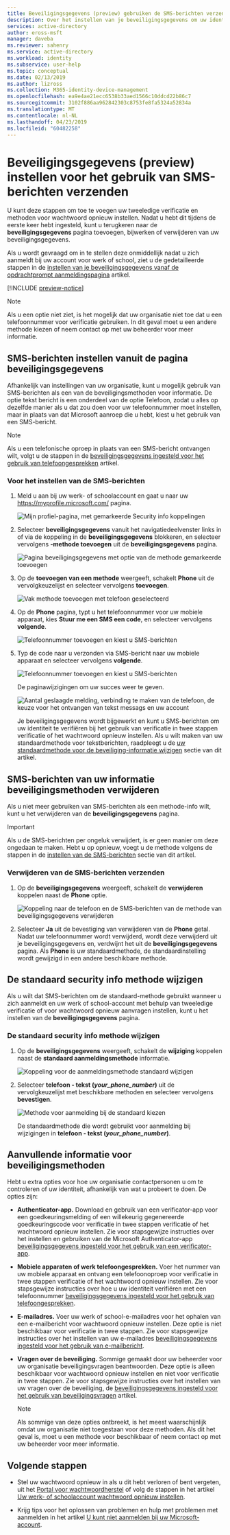 ```yaml
---
title: Beveiligingsgegevens (preview) gebruiken de SMS-berichten verzenden - Azure Active Directory instellen | Microsoft Docs
description: Over het instellen van je beveiligingsgegevens om uw identiteit met behulp van SMS-berichten verzenden en uw mobiele apparaat te verifiëren.
services: active-directory
author: eross-msft
manager: daveba
ms.reviewer: sahenry
ms.service: active-directory
ms.workload: identity
ms.subservice: user-help
ms.topic: conceptual
ms.date: 02/13/2019
ms.author: lizross
ms.collection: M365-identity-device-management
ms.openlocfilehash: ea9e4ae21ecc6538b33aed1566c10ddcd22b86c7
ms.sourcegitcommit: 3102f886aa962842303c8753fe8fa5324a52834a
ms.translationtype: MT
ms.contentlocale: nl-NL
ms.lasthandoff: 04/23/2019
ms.locfileid: "60482258"
---
```

# <a name="set-up-security-info-preview-to-use-text-messaging"></a>Beveiligingsgegevens (preview) instellen voor het gebruik van SMS-berichten verzenden
U kunt deze stappen om toe te voegen uw tweeledige verificatie en methoden voor wachtwoord opnieuw instellen. Nadat u hebt dit tijdens de eerste keer hebt ingesteld, kunt u terugkeren naar de **beveiligingsgegevens** pagina toevoegen, bijwerken of verwijderen van uw beveiligingsgegevens.

Als u wordt gevraagd om in te stellen deze onmiddellijk nadat u zich aanmeldt bij uw account voor werk of school, ziet u de gedetailleerde stappen in de [instellen van je beveiligingsgegevens vanaf de opdrachtprompt aanmeldingspagina](security-info-setup-signin.md) artikel.

[!INCLUDE [preview-notice](../../../includes/active-directory-end-user-preview-notice-security-info.md)]

>[!Note]
>Als u een optie niet ziet, is het mogelijk dat uw organisatie niet toe dat u een telefoonnummer voor verificatie gebruiken. In dit geval moet u een andere methode kiezen of neem contact op met uw beheerder voor meer informatie.

## <a name="set-up-text-messages-from-the-security-info-page"></a>SMS-berichten instellen vanuit de pagina beveiligingsgegevens
Afhankelijk van instellingen van uw organisatie, kunt u mogelijk gebruik van SMS-berichten als een van de beveiligingsmethoden voor informatie. De optie tekst bericht is een onderdeel van de optie Telefoon, zodat u alles op dezelfde manier als u dat zou doen voor uw telefoonnummer moet instellen, maar in plaats van dat Microsoft aanroep die u hebt, kiest u het gebruik van een SMS-bericht.

>[!Note]
>Als u een telefonische oproep in plaats van een SMS-bericht ontvangen wilt, volgt u de stappen in de [beveiligingsgegevens ingesteld voor het gebruik van telefoongesprekken](security-info-setup-phone-number.md) artikel.

### <a name="to-set-up-text-messages"></a>Voor het instellen van de SMS-berichten

1. Meld u aan bij uw werk- of schoolaccount en gaat u naar uw https://myprofile.microsoft.com/ pagina.

    ![Mijn profiel-pagina, met gemarkeerde Security info koppelingen](media/security-info/securityinfo-myprofile-page.png)

2. Selecteer **beveiligingsgegevens** vanuit het navigatiedeelvenster links in of via de koppeling in de **beveiligingsgegevens** blokkeren, en selecteer vervolgens **-methode toevoegen** uit de **beveiligingsgegevens**  pagina.

    ![Pagina beveiligingsgegevens met optie van de methode gemarkeerde toevoegen](media/security-info/securityinfo-myprofile-addmethod-page.png)

3. Op de **toevoegen van een methode** weergeeft, schakelt **Phone** uit de vervolgkeuzelijst en selecteer vervolgens **toevoegen**.

    ![Vak methode toevoegen met telefoon geselecteerd](media/security-info/securityinfo-myprofile-addphonetext.png)

4. Op de **Phone** pagina, typt u het telefoonnummer voor uw mobiele apparaat, kies **Stuur me een SMS een code**, en selecteer vervolgens **volgende**.

    ![Telefoonnummer toevoegen en kiest u SMS-berichten](media/security-info/securityinfo-myprofile-phonetext-addnumber.png)

5. Typ de code naar u verzonden via SMS-bericht naar uw mobiele apparaat en selecteer vervolgens **volgende**.

    ![Telefoonnummer toevoegen en kiest u SMS-berichten](media/security-info/securityinfo-myprofile-phonetext-entercode.png)

    De paginawijzigingen om uw succes weer te geven.

    ![Aantal geslaagde melding, verbinding te maken van de telefoon, de keuze voor het ontvangen van tekst messags en uw account](media/security-info/securityinfo-myprofile-phonetext-success.png)

    Je beveiligingsgegevens wordt bijgewerkt en kunt u SMS-berichten om uw identiteit te verifiëren bij het gebruik van verificatie in twee stappen verificatie of het wachtwoord opnieuw instellen. Als u wilt maken van uw standaardmethode voor tekstberichten, raadpleegt u de [uw standaardmethode voor de beveiliging-informatie wijzigen](#change-your-default-security-info-method) sectie van dit artikel.

## <a name="delete-text-messaging-from-your-security-info-methods"></a>SMS-berichten van uw informatie beveiligingsmethoden verwijderen
Als u niet meer gebruiken van SMS-berichten als een methode-info wilt, kunt u het verwijderen van de **beveiligingsgegevens** pagina.

>[!Important]
>Als u de SMS-berichten per ongeluk verwijdert, is er geen manier om deze ongedaan te maken. Hebt u op opnieuw, voegt u de methode volgens de stappen in de [instellen van de SMS-berichten](#set-up-text-messages-from-the-security-info-page) sectie van dit artikel.

### <a name="to-delete-text-messaging"></a>Verwijderen van de SMS-berichten verzenden

1. Op de **beveiligingsgegevens** weergeeft, schakelt de **verwijderen** koppelen naast de **Phone** optie.

    ![Koppeling naar de telefoon en de SMS-berichten van de methode van beveiligingsgegevens verwijderen](media/security-info/securityinfo-myprofile-phonetext-delete.png)

2. Selecteer **Ja** uit de bevestiging van verwijderen van de **Phone** getal. Nadat uw telefoonnummer wordt verwijderd, wordt deze verwijderd uit je beveiligingsgegevens en, verdwijnt het uit de **beveiligingsgegevens** pagina. Als **Phone** is uw standaardmethode, de standaardinstelling wordt gewijzigd in een andere beschikbare methode.

## <a name="change-your-default-security-info-method"></a>De standaard security info methode wijzigen
Als u wilt dat SMS-berichten om de standaard-methode gebruikt wanneer u zich aanmeldt en uw werk of school-account met behulp van tweeledige verificatie of voor wachtwoord opnieuw aanvragen instellen, kunt u het instellen van de **beveiligingsgegevens** pagina.

### <a name="to-change-your-default-security-info-method"></a>De standaard security info methode wijzigen

1. Op de **beveiligingsgegevens** weergeeft, schakelt de **wijziging** koppelen naast de **standaard aanmeldingsmethode** informatie.

    ![Koppeling voor de aanmeldingsmethode standaard wijzigen](media/security-info/securityinfo-myprofile-phonetext-defaultchange.png)

2. Selecteer **telefoon - tekst (*_your_phone_number_*)** uit de vervolgkeuzelijst met beschikbare methoden en selecteer vervolgens **bevestigen**.

    ![Methode voor aanmelding bij de standaard kiezen](media/security-info/securityinfo-myprofile-phonetext-changeddefault.png)

    De standaardmethode die wordt gebruikt voor aanmelding bij wijzigingen in **telefoon - tekst (*_your_phone_number_*)**.

## <a name="additional-security-info-methods"></a>Aanvullende informatie voor beveiligingsmethoden
Hebt u extra opties voor hoe uw organisatie contactpersonen u om te controleren of uw identiteit, afhankelijk van wat u probeert te doen. De opties zijn:

- **Authenticator-app.** Download en gebruik van een verificator-app voor een goedkeuringsmelding of een willekeurig gegenereerde goedkeuringscode voor verificatie in twee stappen verificatie of het wachtwoord opnieuw instellen. Zie voor stapsgewijze instructies over het instellen en gebruiken van de Microsoft Authenticator-app [beveiligingsgegevens ingesteld voor het gebruik van een verificator-app](security-info-setup-auth-app.md).

- **Mobiele apparaten of werk telefoongesprekken.** Voer het nummer van uw mobiele apparaat en ontvang een telefoonoproep voor verificatie in twee stappen verificatie of het wachtwoord opnieuw instellen. Zie voor stapsgewijze instructies over hoe u uw identiteit verifiëren met een telefoonnummer [beveiligingsgegevens ingesteld voor het gebruik van telefoongesprekken](security-info-setup-phone-number.md).

- **E-mailadres.** Voer uw werk of school-e-mailadres voor het ophalen van een e-mailbericht voor wachtwoord opnieuw instellen. Deze optie is niet beschikbaar voor verificatie in twee stappen. Zie voor stapsgewijze instructies over het instellen van uw e-mailadres [beveiligingsgegevens ingesteld voor het gebruik van e-mailbericht](security-info-setup-email.md).

- **Vragen over de beveiliging.** Sommige gemaakt door uw beheerder voor uw organisatie beveiligingsvragen beantwoorden. Deze optie is alleen beschikbaar voor wachtwoord opnieuw instellen en niet voor verificatie in twee stappen. Zie voor stapsgewijze instructies over het instellen van uw vragen over de beveiliging, de [beveiligingsgegevens ingesteld voor het gebruik van beveiligingsvragen](security-info-setup-questions.md) artikel.
    
    >[!Note]
    >Als sommige van deze opties ontbreekt, is het meest waarschijnlijk omdat uw organisatie niet toegestaan voor deze methoden. Als dit het geval is, moet u een methode voor beschikbaar of neem contact op met uw beheerder voor meer informatie.

## <a name="next-steps"></a>Volgende stappen

- Stel uw wachtwoord opnieuw in als u dit hebt verloren of bent vergeten, uit het [Portal voor wachtwoordherstel](https://passwordreset.microsoftonline.com/) of volg de stappen in het artikel [Uw werk- of schoolaccount wachtwoord opnieuw instellen](user-help-reset-password.md).

- Krijg tips voor het oplossen van problemen en hulp met problemen met aanmelden in het artikel [U kunt niet aanmelden bij uw Microsoft-account](https://support.microsoft.com/help/12429/microsoft-account-sign-in-cant).